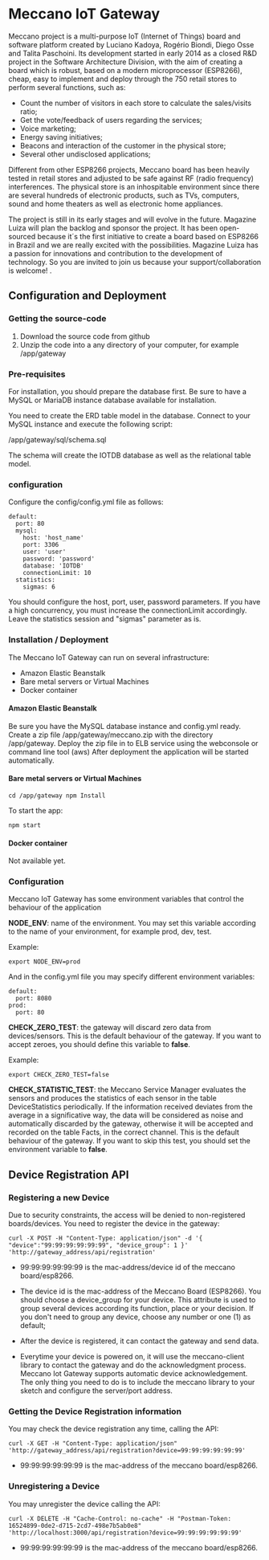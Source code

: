 # Meccano IoT Gateway

Meccano project is a multi-purpose IoT (Internet of Things) board and software platform created by Luciano Kadoya, Rogério Biondi, Diego Osse and Talita Paschoini. Its development started in early 2014 as a closed R&D project in the Software Architecture Division, with the aim of creating a board which is robust, based on a modern microprocessor (ESP8266), cheap, easy to implement and deploy through the 750 retail stores to perform several functions, such as:
- Count the number of visitors in each store to calculate the sales/visits ratio;
- Get the vote/feedback of users regarding the services;
- Voice marketing;
- Energy saving initiatives;
- Beacons and interaction of the customer in the physical store;
- Several other undisclosed applications;

Different from other ESP8266 projects, Meccano board has been heavily tested in retail stores and adjusted to be safe against RF (radio frequency) interferences. The physical store is an inhospitable environment since there are several hundreds of electronic products, such as TVs, computers, sound and home theaters as well as electronic home appliances.

The project is still in its early stages and will evolve in the future. Magazine Luiza will plan the backlog and sponsor the project. It has been open-sourced because it´s the first initiative to create a board based on ESP8266 in Brazil and we are really excited with the possibilities. Magazine Luiza has a passion for innovations and contribution to the development of technology. So you are invited to join us because your support/collaboration is welcome! .



## Configuration and Deployment



### Getting the source-code

1. Download the source code from github
2. Unzip the code into a any directory of your computer, for example /app/gateway



### Pre-requisites

For installation, you should prepare the database first. Be sure to have a MySQL or MariaDB instance database available for installation.

You need to create the ERD table model in the database. Connect to your MySQL instance and execute the following script:

/app/gateway/sql/schema.sql

The schema will create the IOTDB database as well as the relational table model.



### configuration

Configure the config/config.yml file as follows:

    default:
      port: 80
      mysql:
        host: 'host_name'
        port: 3306
        user: 'user'
        password: 'password'
        database: 'IOTDB'
        connectionLimit: 10
      statistics:
        sigmas: 6

You should configure the host, port, user, password parameters.
If you have a high concurrency, you must increase the connectionLimit accordingly.
Leave the statistics session and "sigmas" parameter as is.



### Installation / Deployment

The Meccano IoT Gateway can run on several infrastructure:

- Amazon Elastic Beanstalk
- Bare metal servers or Virtual Machines
- Docker container



#### Amazon Elastic Beanstalk

Be sure you have the MySQL database instance and config.yml ready.
Create a zip file /app/gateway/meccano.zip with the directory /app/gateway.
Deploy the zip file in to ELB service using the webconsole or command line tool (aws)
After deployment the application will be started automatically.



#### Bare metal servers or Virtual Machines

`
cd /app/gateway
npm Install
`

To start the app:

`npm start`



#### Docker container

Not available yet.



### Configuration

Meccano IoT Gateway has some environment variables that control the behaviour of the application

**NODE_ENV**: name of the environment. You may set this variable according to the name of your environment, for example prod, dev, test.

Example:

`export NODE_ENV=prod`

And in the config.yml file you may specify different environment variables:


    default:
      port: 8080
    prod:
      port: 80


**CHECK_ZERO_TEST**: the gateway will discard zero data from devices/sensors.
This is the default behaviour of the gateway.
If you want to accept zeroes, you should define this variable to **false**.

Example:

`export CHECK_ZERO_TEST=false`

**CHECK_STATISTIC_TEST**: the Meccano Service Manager evaluates the sensors and produces the statistics of each sensor in the table DeviceStatistics periodically. If the information received deviates from the average in a significative way, the data will be considered as noise and automatically discarded by the gateway, otherwise it will be accepted and recorded on the table Facts, in the correct channel.
This is the default behaviour of the gateway.
If you want to skip this test, you should set the environment variable to **false**.


## Device Registration API


### Registering a new Device

Due to security constraints, the access will be denied to non-registered boards/devices.
You need to register the device in the gateway:

`
curl -X POST -H "Content-Type: application/json" -d '{ "device":"99:99:99:99:99:99", "device_group": 1 }' 'http://gateway_address/api/registration'
`

- 99:99:99:99:99:99 is the mac-address/device id of the meccano board/esp8266.

- The device id is the mac-address of the Meccano Board (ESP8266).
You should choose a device_group for your device. This attribute is used to group several devices according its function, place or your decision. If you don't need to group any device, choose any number or one (1) as default;

- After the device is registered, it can contact the gateway and send data.

- Everytime your device is powered on, it will use the meccano-client library to contact the gateway and do the acknowledgment process. Meccano Iot Gateway supports automatic device acknowledgement. The only thing you need to do is to include the meccano library to your sketch and configure the server/port address.


### Getting the Device Registration information

You may check the device registration any time, calling the API:

`curl -X GET -H "Content-Type: application/json" 'http://gateway_address/api/registration?device=99:99:99:99:99:99'`

- 99:99:99:99:99:99 is the mac-address of the meccano board/esp8266.


### Unregistering a Device

You may unregister the device calling the API:

`curl -X DELETE -H "Cache-Control: no-cache" -H "Postman-Token: 16524899-0de2-d715-2cd7-498e7b5ab0e8" 'http://localhost:3000/api/registration?device=99:99:99:99:99:99'`

- 99:99:99:99:99:99 is the mac-address of the meccano board/esp8266.
